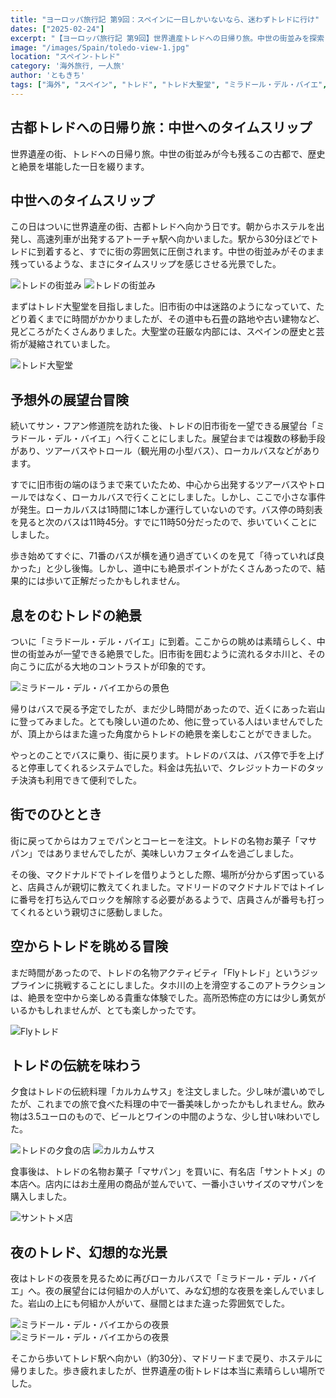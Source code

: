 ```yaml
---
title: "ヨーロッパ旅行記 第9回：スペインに一日しかいないなら、迷わずトレドに行け"
dates: ["2025-02-24"]
excerpt: "【ヨーロッパ旅行記 第9回】世界遺産トレドへの日帰り旅。中世の街並みを探索し、トレド大聖堂の荘厳さに感動。「ミラドール・デル・バイエ」からの絶景、タホ川上空を滑空する「Flyトレド」体験、伝統料理「カルカムサス」と名物「マサパン」を堪能。昼と夜で異なる表情を見せる古都の魅力を満喫した一日。"
image: "/images/Spain/toledo-view-1.jpg"
location: "スペイン-トレド"
category: '海外旅行, 一人旅'
author: 'ともきち'
tags: ["海外", "スペイン", "トレド", "トレド大聖堂", "ミラドール・デル・バイエ", "マサパン", "Flyトレド"]
---
```


## 古都トレドへの日帰り旅：中世へのタイムスリップ

世界遺産の街、トレドへの日帰り旅。中世の街並みが今も残るこの古都で、歴史と絶景を堪能した一日を綴ります。

## 中世へのタイムスリップ

この日はついに世界遺産の街、古都トレドへ向かう日です。朝からホステルを出発し、高速列車が出発するアトーチャ駅へ向かいました。駅から30分ほどでトレドに到着すると、すでに街の雰囲気に圧倒されます。中世の街並みがそのまま残っているような、まさにタイムスリップを感じさせる光景でした。

![トレドの街並み](/images/Spain/toledo-city1.jpg)
![トレドの街並み](/images/Spain/toledo-city2.jpg)

まずはトレド大聖堂を目指しました。旧市街の中は迷路のようになっていて、たどり着くまでに時間がかかりましたが、その道中も石畳の路地や古い建物など、見どころがたくさんありました。大聖堂の荘厳な内部には、スペインの歴史と芸術が凝縮されていました。

![トレド大聖堂](/images/Spain/catedral-de-santa-maria-de-toledo.jpg)

## 予想外の展望台冒険

続いてサン・フアン修道院を訪れた後、トレドの旧市街を一望できる展望台「ミラドール・デル・バイエ」へ行くことにしました。展望台までは複数の移動手段があり、ツアーバスやトロール（観光用の小型バス）、ローカルバスなどがあります。

すでに旧市街の端のほうまで来ていたため、中心から出発するツアーバスやトロールではなく、ローカルバスで行くことにしました。しかし、ここで小さな事件が発生。ローカルバスは1時間に1本しか運行していないのです。バス停の時刻表を見ると次のバスは11時45分。すでに11時50分だったので、歩いていくことにしました。

歩き始めてすぐに、71番のバスが横を通り過ぎていくのを見て「待っていれば良かった」と少し後悔。しかし、道中にも絶景ポイントがたくさんあったので、結果的には歩いて正解だったかもしれません。

## 息をのむトレドの絶景

ついに「ミラドール・デル・バイエ」に到着。ここからの眺めは素晴らしく、中世の街並みが一望できる絶景でした。旧市街を囲むように流れるタホ川と、その向こうに広がる大地のコントラストが印象的です。

![ミラドール・デル・バイエからの景色](/images/Spain/toledo-view-1.jpg)

帰りはバスで戻る予定でしたが、まだ少し時間があったので、近くにあった岩山に登ってみました。とても険しい道のため、他に登っている人はいませんでしたが、頂上からはまた違った角度からトレドの絶景を楽しむことができました。

やっとのことでバスに乗り、街に戻ります。トレドのバスは、バス停で手を上げると停車してくれるシステムでした。料金は先払いで、クレジットカードのタッチ決済も利用できて便利でした。

## 街でのひととき

街に戻ってからはカフェでパンとコーヒーを注文。トレドの名物お菓子「マサパン」ではありませんでしたが、美味しいカフェタイムを過ごしました。

その後、マクドナルドでトイレを借りようとした際、場所が分からず困っていると、店員さんが親切に教えてくれました。マドリードのマクドナルドではトイレに番号を打ち込んでロックを解除する必要があるようで、店員さんが番号も打ってくれるという親切さに感動しました。

## 空からトレドを眺める冒険

まだ時間があったので、トレドの名物アクティビティ「Flyトレド」というジップラインに挑戦することにしました。タホ川の上を滑空するこのアトラクションは、絶景を空中から楽しめる貴重な体験でした。高所恐怖症の方には少し勇気がいるかもしれませんが、とても楽しかったです。

![Flyトレド](/images/Spain/fly-toledo.jpg)

## トレドの伝統を味わう

夕食はトレドの伝統料理「カルカムサス」を注文しました。少し味が濃いめでしたが、これまでの旅で食べた料理の中で一番美味しかったかもしれません。飲み物は3.5ユーロのもので、ビールとワインの中間のような、少し甘い味わいでした。

![トレドの夕食の店](/images/Spain/cerveceria-la-abadia.jpg)
![カルカムサス](/images/Spain/abadia2.jpg)

食事後は、トレドの名物お菓子「マサパン」を買いに、有名店「サントトメ」の本店へ。店内にはお土産用の商品が並んでいて、一番小さいサイズのマサパンを購入しました。

![サントトメ店](/images/Spain/santo-tome.jpg)

## 夜のトレド、幻想的な光景

夜はトレドの夜景を見るために再びローカルバスで「ミラドール・デル・バイエ」へ。夜の展望台には何組かの人がいて、みな幻想的な夜景を楽しんでいました。岩山の上にも何組か人がいて、昼間とはまた違った雰囲気でした。

![ミラドール・デル・バイエからの夜景](/images/Spain/toledo-view3.jpg)
![ミラドール・デル・バイエからの夜景](/images/Spain/toledo-view2.jpg)

そこから歩いてトレド駅へ向かい（約30分）、マドリードまで戻り、ホステルに帰りました。歩き疲れましたが、世界遺産の街トレドは本当に素晴らしい場所でした。
